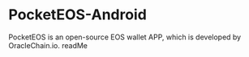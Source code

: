 # PocketEOS-Android
PocketEOS is an open-source EOS wallet APP, which is developed by OracleChain.io.
readMe
